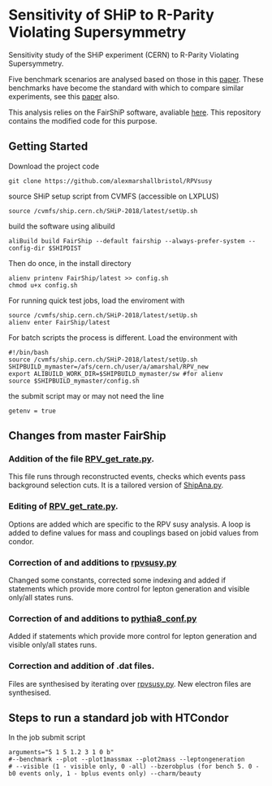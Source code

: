 # Sensitivity of SHiP to R-Parity Violating Supersymmetry

Sensitivity study of the SHiP experiment (CERN) to R-Parity Violating Supersymmetry. 

Five benchmark scenarios are analysed based on those in this [paper](https://arxiv.org/abs/1511.07436). These benchmarks have become the standard with which to compare similar experiments, see this [paper](https://arxiv.org/abs/1810.03617) also.

This analysis relies on the FairShiP software, avaliable [here](https://github.com/ShipSoft/FairShip). This repository contains the modified code for this purpose. 

## Getting Started

Download the project code
```
git clone https://github.com/alexmarshallbristol/RPVsusy
```
source SHiP setup script from CVMFS (accessible on LXPLUS)
```
source /cvmfs/ship.cern.ch/SHiP-2018/latest/setUp.sh
```
build the software using alibuild
```
aliBuild build FairShip --default fairship --always-prefer-system --config-dir $SHIPDIST
```

Then do once, in the install directory
```
alienv printenv FairShip/latest >> config.sh
chmod u+x config.sh
```

For running quick test jobs, load the enviroment with
```
source /cvmfs/ship.cern.ch/SHiP-2018/latest/setUp.sh
alienv enter FairShip/latest
```

For batch scripts the process is different. Load the environment with
```
#!/bin/bash
source /cvmfs/ship.cern.ch/SHiP-2018/latest/setUp.sh
SHIPBUILD_mymaster=/afs/cern.ch/user/a/amarshal/RPV_new
export ALIBUILD_WORK_DIR=$SHIPBUILD_mymaster/sw #for alienv
source $SHIPBUILD_mymaster/config.sh
```
the submit script may or may not need the line
```
getenv = true
```


## Changes from master FairShip

### Addition of the file [RPV_get_rate.py](https://github.com/alexmarshallbristol/RPVsusy/blob/master/FairShip/macro/RPV_get_rate.py).

This file runs through reconstructed events, checks which events pass background selection cuts. It is a tailored version of [ShipAna.py](https://github.com/alexmarshallbristol/RPVsusy/blob/master/FairShip/macro/ShipAna.py).

### Editing of [RPV_get_rate.py](https://github.com/alexmarshallbristol/RPVsusy/blob/master/FairShip/macro/run_simScript.py).

Options are added which are specific to the RPV susy analysis. A loop is added to define values for mass and couplings based on jobid values from condor.

### Correction of and additions to [rpvsusy.py](https://github.com/alexmarshallbristol/RPVsusy/blob/master/FairShip/python/rpvsusy.py)

Changed some constants, corrected some indexing and added if statements which provide more control for lepton generation and visible only/all states runs.

### Correction of and additions to [pythia8_conf.py](https://github.com/alexmarshallbristol/RPVsusy/blob/master/FairShip/python/pythia8_conf.py)

Added if statements which provide more control for lepton generation and visible only/all states runs.

### Correction and addition of .dat files.

Files are synthesised by iterating over [rpvsusy.py](https://github.com/alexmarshallbristol/RPVsusy/blob/master/FairShip/python/rpvsusy.py). New electron files are synthesised. 



## Steps to run a standard job with HTCondor

In the job submit script
```
arguments="5 1 5 1.2 3 1 0 b"
#--benchmark --plot --plot1massmax --plot2mass --leptongeneration 
# --visible (1 - visible only, 0 -all) --bzerobplus (for bench 5. 0 - b0 events only, 1 - bplus events only) --charm/beauty
```





